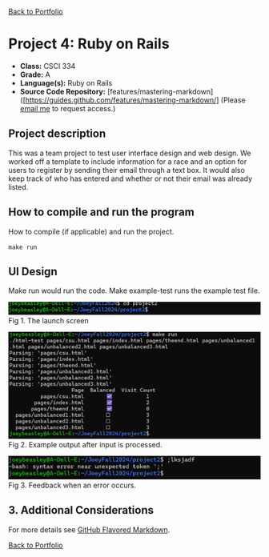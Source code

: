 [Back to Portfolio](./)

Project 4: Ruby on Rails
===============

-   **Class:** CSCI 334
-   **Grade:** A
-   **Language(s):** Ruby on Rails
-   **Source Code Repository:** [features/mastering-markdown]([https://guides.github.com/features/mastering-markdown/]
    (Please [email me](mailto:JWBeasley@csustudent.net?subject=GitHub%20Access) to request access.)

## Project description

This was a team project to test user interface design and web design. We worked off a template to include information for a race
and an option for users to register by sending their email through a text box. It would also keep track of who has
entered and whether or not their email was already listed.

## How to compile and run the program

How to compile (if applicable) and run the project.

```
make run
```


## UI Design

Make run would run the code. Make example-test runs the example test file.

![screenshot](images/project1.png)  
Fig 1. The launch screen

![screenshot](images/project1run.png)  
Fig 2. Example output after input is processed.

![screenshot](images/project1error.png)  
Fig 3. Feedback when an error occurs.

## 3. Additional Considerations

For more details see [GitHub Flavored Markdown](https://guides.github.com/features/mastering-markdown/).

[Back to Portfolio](./)
